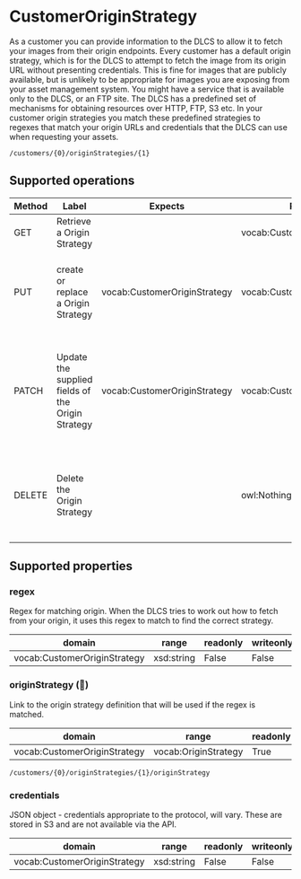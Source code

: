 
# CustomerOriginStrategy

As a customer you can provide information to the DLCS to allow it to fetch your images from their origin endpoints. Every customer has a default origin strategy, which is for the DLCS to attempt to fetch the image from its origin URL without presenting credentials. This is fine for images that are publicly available, but is unlikely to be appropriate for images you are exposing from your asset management system. You might have a service that is available only to the DLCS, or an FTP site. The DLCS has a predefined set of mechanisms for obtaining resources over HTTP, FTP, S3 etc. In your customer origin strategies you match these predefined strategies to regexes that match your origin URLs and credentials that the DLCS can use when requesting your assets.


```
/customers/{0}/originStrategies/{1}
```


## Supported operations


|Method|Label|Expects|Returns|Statuses|
|--|--|--|--|--|
|GET|Retrieve a Origin Strategy| |vocab:CustomerOriginStrategy|200 OK, 404 Not found|
|PUT|create or replace a Origin Strategy|vocab:CustomerOriginStrategy|vocab:CustomerOriginStrategy|200 OK, 201 Created Origin Strategy, 404 Not found|
|PATCH|Update the supplied fields of the Origin Strategy|vocab:CustomerOriginStrategy|vocab:CustomerOriginStrategy|205 Accepted Origin Strategy, reset view, 400 Bad request, 404 Not found|
|DELETE|Delete the Origin Strategy| |owl:Nothing|205 Accepted Origin Strategy, reset view, 404 Not found|


## Supported properties


### regex

Regex for matching origin. When the DLCS tries to work out how to fetch from your origin, it uses this regex to match to find the correct strategy.


|domain|range|readonly|writeonly|
|--|--|--|--|
|vocab:CustomerOriginStrategy|xsd:string|False|False|


### originStrategy (🔗)

Link to the origin strategy definition that will be used if the regex is matched.


|domain|range|readonly|writeonly|
|--|--|--|--|
|vocab:CustomerOriginStrategy|vocab:OriginStrategy|True|False|


```
/customers/{0}/originStrategies/{1}/originStrategy
```


### credentials

JSON object - credentials appropriate to the protocol, will vary. These are stored in S3 and are not available via the API.


|domain|range|readonly|writeonly|
|--|--|--|--|
|vocab:CustomerOriginStrategy|xsd:string|False|False|

